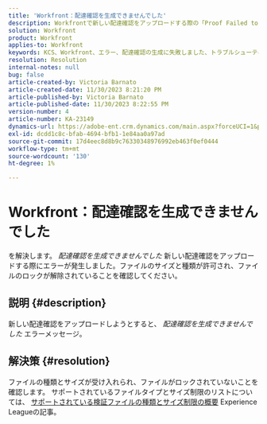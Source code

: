 ```yaml
---
title: 'Workfront：配達確認を生成できませんでした'
description: Workfrontで新しい配達確認をアップロードする際の「Proof Failed to Generate」エラーの解決方法を説明します。
solution: Workfront
product: Workfront
applies-to: Workfront
keywords: KCS、Workfront、エラー、配達確認の生成に失敗しました、トラブルシューティング
resolution: Resolution
internal-notes: null
bug: false
article-created-by: Victoria Barnato
article-created-date: 11/30/2023 8:21:20 PM
article-published-by: Victoria Barnato
article-published-date: 11/30/2023 8:22:55 PM
version-number: 4
article-number: KA-23149
dynamics-url: https://adobe-ent.crm.dynamics.com/main.aspx?forceUCI=1&pagetype=entityrecord&etn=knowledgearticle&id=ebf3dc00-be8f-ee11-8179-6045bd0065b6
exl-id: dcdd1c8c-bfab-4694-bfb1-1e84aa0a97ad
source-git-commit: 17d4eec8d8b9c76330348976992eb463f0ef0444
workflow-type: tm+mt
source-wordcount: '130'
ht-degree: 1%

---
```


# Workfront：配達確認を生成できませんでした


を解決します。 *配達確認を生成できませんでした* 新しい配達確認をアップロードする際にエラーが発生しました。ファイルのサイズと種類が許可され、ファイルのロックが解除されていることを確認してください。

## 説明 {#description}


新しい配達確認をアップロードしようとすると、 *配達確認を生成できませんでした* エラーメッセージ。


## 解決策 {#resolution}


ファイルの種類とサイズが受け入れられ、ファイルがロックされていないことを確認します。 サポートされているファイルタイプとサイズ制限のリストについては、 [サポートされている検証ファイルの種類とサイズ制限の概要](https://experienceleague.adobe.com/docs/workfront/using/review-and-approve-work/proofing/proofing-overview/supported-proofing-file-types.html?lang=en#:~:text=File%20size%20limits&amp;amp;text=Files%20must%20be%20less%20than,be%20less%20than%20100%20MB.) Experience Leagueの記事。
